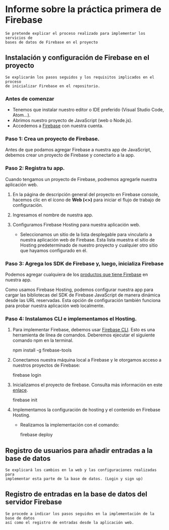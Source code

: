 # Informe sobre la práctica primera de Firebase 
    Se pretende explicar el proceso realizado para implementar los servicios de 
    bases de datos de Firebase en el proyecto

## Instalación y configuración de Firebase en el proyecto
    Se explicarán los pasos seguidos y los requisitos implicados en el proceso
    de inicializar Firebase en el repositorio.

### Antes de comenzar
- Tenemos que instalar nuestro editor o IDE preferido (Visual Studio Code, Atom...).
- Abrimos nuestro proyecto de JavaScript (web o Node.js).
- Accedemos a [Firebase](https://console.firebase.google.com/u/0/?hl=es-419) con nuestra cuenta.

### Paso 1: Crea un proyecto de Firebase.

Antes de que podamos agregar Firebase a nuestra app de JavaScript, debemos crear un proyecto de Firebase y conectarlo a la app.

### Paso 2: Registra tu app.

Cuando tengamos un proyecto de Firebase, podremos agregarle nuestra aplicación web.

1. En la página de descripción general del proyecto en Firebase console, hacemos clic en el ícono de **Web (<>)** para iniciar el flujo de trabajo de configuración.

2. Ingresamos el nombre de nuestra app.

3. Configuramos Firebase Hosting para nuestra aplicación web.

    - Seleccionamos un sitio de la lista desplegable para vincularlo a nuestra aplicación web de Firebase. Esta lista muestra el sitio de Hosting predeterminado de nuestro proyecto y cualquier otro sitio que hayamos configurado en él.

### Paso 3: Agrega los SDK de Firebase y, luego, inicializa Firebase

Podemos agregar cualquiera de los [productos que tiene Firebase](https://firebase.google.com/docs/libraries?hl=es) en nuestra app.

Como usamos Firebase Hosting, podemos configurar nuestra app para cargar las bibliotecas del SDK de Firebase JavaScript de manera dinámica desde las URL reservadas. Esta opción de configuración también funciona para probar nuestra aplicación web localmente.

### Paso 4: Instalamos CLI e implementamos el Hosting.

1. Para implementar Firebase, debemos usar [Firebase CLI](https://firebase.google.com/docs/cli?hl=es-419). Esto es una herramienta de línea de comandos. Deberemos ejecutar el siguiente comando npm en la terminal.

     npm install -g firebase-tools

2. Conectamos nuestra máquina local a Firebase y le otorgamos acceso a nuestros proyectos de Firebase:

     firebase login

3. Inicializamos el proyecto de firebase. Consulta más información en este [enlace](https://firebase.google.com/docs/hosting/quickstart?hl=es-419#initialize).

     firebase init

4. Implementamos la configuración de hosting y el contenido en Firebase Hosting.

    - Realizamos la implementación con el comando:

        firebase deploy




## Registro de usuarios para añadir entradas a la base de datos
    Se explicará los cambios en la web y las configuraciones realizadas para
    implementar esta parte de la base de datos. (Login y sign up)

## Registro de entradas en la base de datos del servidor Firebase
    Se procede a indicar los pasos seguidos en la implementación de la base de datos
    así como el registro de entradas desde la aplicación web.